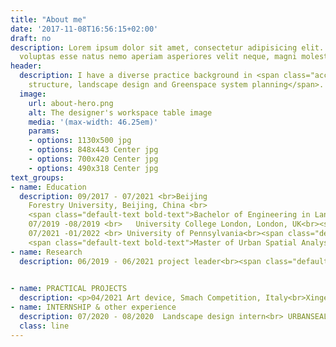 ```yaml
---
title: "About me"
date: '2017-11-08T16:56:15+02:00'
draft: no
description: Lorem ipsum dolor sit amet, consectetur adipisicing elit. Dolores porro
  voluptas esse natus nemo aperiam asperiores velit neque, magni molestiae!
header:
  description: I have a diverse practice background in <span class="accent-text">art,
    structure, landscape design and Greenspace system planning</span>.
  image:
    url: about-hero.png
    alt: The designer's workspace table image
    media: '(max-width: 46.25em)'
    params:
    - options: 1130x500 jpg
    - options: 848x443 Center jpg
    - options: 700x420 Center jpg
    - options: 490x318 Center jpg
text_groups:
- name: Education
  description: 09/2017 - 07/2021 <br>Beijing
    Forestry University, Beijing, China <br>
    <span class="default-text bold-text">Bachelor of Engineering in Landscape Architecture </span><br><br>
    07/2019 -08/2019 <br>	University College London, London, UK<br><span class="default-text bold-text">Summer    Project:Energy and future city:Innovative Architecture </span><br><br>
    07/2021 -01/2022 <br> University of Pennsylvania<br><span class="default-text bold-text">Master of Landscape Architecture </span><br>
    <span class="default-text bold-text">Master of Urban Spatial Analysis</span><br>
- name: Research
  description: 06/2019 - 06/2021 project leader<br><span class="default-text bold-text">National-level Entrepreneurship and   Innovation Program</span><br>Restoration Research on the Landscape Image of the Ancient Canal based on Beijing Water Conservancy -Taking Ba River as an Example<br>- Classified the historical information of Ba River and collected information of status qu<br>- Compared the information to obtain a feasible restoration method<br>06/2018 - 09/2019 project leader<br><span class="default-text bold-text">School-level Entrepreneurship and   Innovation Program</span><br>Research on Cultural Spirit Activation of Campus Landscape with Micro-transformation <br>- Investigated the historical changes of campus landscape<br>- Analyzed the reason behind campus landscape collages and proposed strategy<br>11/2021 –02/21<br><span class="default-text bold-text"> Art installation design in the "New-Eco Vision" exhibition in CAFA Beijing</span><br>Research Assistant<br>- Assisted GIS database research and file management<br>

  
- name: PRACTICAL PROJECTS
  description: <p>04/2021 Art device, Smach Competition, Italy<br>Xinge Zhang	x Jiaqi Qiu</p> <a    href="https://www.smach.it/xinge-zhang-jiaqi-qiu">Fragile as a rainbow</a>  <p>07/2019 SECOND PRIZE UIA-CBA Construction Workshop</p> Beijing Forestry University x Chiba University <p><a href="https://www.gooood.cn/recycling-station-in-the-pear-orchard-china-beijing-forestry-university-chiba-university.htm">Liyuan Garbage Collection Station</a></p><p>05/2020 Renovation Project of Old Neighborhood in Xicheng District, Beijing, China</p> 07/2019 'Field Trip to Buried Hill 'Summer Landscape Workshop for College Students on 		Traditional Chinese Villages<br> <a    href="https://www.bilibili.com/video/av65690649/">Flower House· Bamboo Pavilion</a> 
- name: INTERNSHIP & other experience
  description: 07/2020 - 08/2020  Landscape design intern<br> URBANSEAL International Planner & Designer (Beijing) Co., LTD.<br>03/2021-07/2021 Landscape design intern<br>  PMA+Plasma Studio<br>07/2019 - 09/2019 Exhibition Design<br>research exhibited during the International Design Week of Baita Temple 
  class: line
---
```



